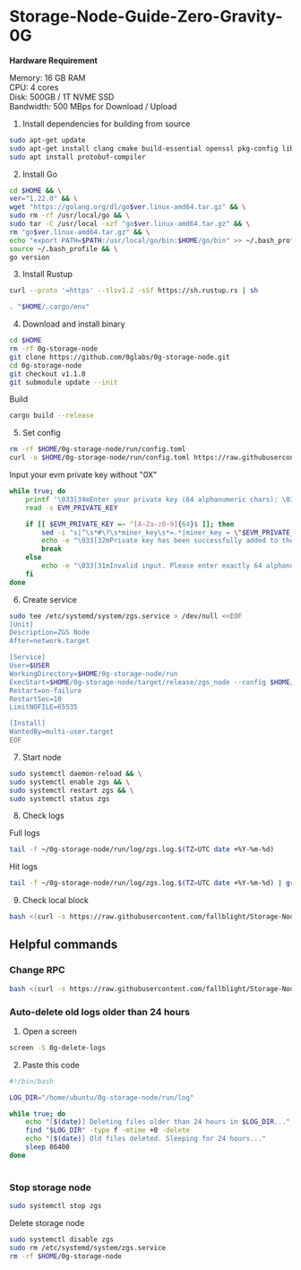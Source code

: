 # Storage-Node-Guide-Zero-Gravity-0G

**Hardware Requirement**

Memory: 16 GB RAM  
CPU: 4 cores  
Disk: 500GB / 1T NVME SSD  
Bandwidth: 500 MBps for Download / Upload  

1. Install dependencies for building from source  
```bash
sudo apt-get update 
sudo apt-get install clang cmake build-essential openssl pkg-config libssl-dev
sudo apt install protobuf-compiler
```

2. Install Go
```bash
cd $HOME && \
ver="1.22.0" && \
wget "https://golang.org/dl/go$ver.linux-amd64.tar.gz" && \
sudo rm -rf /usr/local/go && \
sudo tar -C /usr/local -xzf "go$ver.linux-amd64.tar.gz" && \
rm "go$ver.linux-amd64.tar.gz" && \
echo "export PATH=$PATH:/usr/local/go/bin:$HOME/go/bin" >> ~/.bash_profile && \
source ~/.bash_profile && \
go version
```

3. Install Rustup
```bash
curl --proto '=https' --tlsv1.2 -sSf https://sh.rustup.rs | sh
```
```bash
. "$HOME/.cargo/env"
```

4. Download and install binary
```bash
cd $HOME
rm -rf 0g-storage-node
git clone https://github.com/0glabs/0g-storage-node.git
cd 0g-storage-node
git checkout v1.1.0
git submodule update --init
```

Build
```bash
cargo build --release
```

5. Set config
```bash
rm -rf $HOME/0g-storage-node/run/config.toml
curl -o $HOME/0g-storage-node/run/config.toml https://raw.githubusercontent.com/fallblight/Storage-Node-Zero-Gravity-0G/main/config.toml
```
Input your evm private key without "0X"
```bash
while true; do
    printf '\033[34mEnter your private key (64 alphanumeric chars): \033[0m'
    read -s EVM_PRIVATE_KEY

    if [[ $EVM_PRIVATE_KEY =~ ^[A-Za-z0-9]{64}$ ]]; then
        sed -i "s|^\s*#\?\s*miner_key\s*=.*|miner_key = \"$EVM_PRIVATE_KEY\"|" "$HOME/0g-storage-node/run/config.toml" && \
        echo -e "\033[32mPrivate key has been successfully added to the config file.\033[0m"
        break
    else
        echo -e "\033[31mInvalid input. Please enter exactly 64 alphanumeric characters.\033[0m"
    fi
done
```

6. Create service
```bash
sudo tee /etc/systemd/system/zgs.service > /dev/null <<EOF
[Unit]
Description=ZGS Node
After=network.target

[Service]
User=$USER
WorkingDirectory=$HOME/0g-storage-node/run
ExecStart=$HOME/0g-storage-node/target/release/zgs_node --config $HOME/0g-storage-node/run/config.toml
Restart=on-failure
RestartSec=10
LimitNOFILE=65535

[Install]
WantedBy=multi-user.target
EOF
```

7. Start node
```bash
sudo systemctl daemon-reload && \
sudo systemctl enable zgs && \
sudo systemctl restart zgs && \
sudo systemctl status zgs
```

8. Check logs

Full logs
```bash
tail -f ~/0g-storage-node/run/log/zgs.log.$(TZ=UTC date +%Y-%m-%d)
```
Hit logs
```bash
tail -f ~/0g-storage-node/run/log/zgs.log.$(TZ=UTC date +%Y-%m-%d) | grep hit
```
9. Check local block
```bash
bash <(curl -s https://raw.githubusercontent.com/fallblight/Storage-Node-Guide-Zero-Gravity-0G/refs/heads/main/sync-status.sh)

```

## Helpful commands

### Change RPC
```bash
bash <(curl -s https://raw.githubusercontent.com/fallblight/Storage-Node-Guide-Zero-Gravity-0G/refs/heads/main/change-rpc.sh)
```

### Auto-delete old logs older than 24 hours
1. Open a screen
```bash
screen -S 0g-delete-logs
```
2. Paste this code
```bash
#!/bin/bash

LOG_DIR="/home/ubuntu/0g-storage-node/run/log"

while true; do
    echo "[$(date)] Deleting files older than 24 hours in $LOG_DIR..."
    find "$LOG_DIR" -type f -mtime +0 -delete
    echo "[$(date)] Old files deleted. Sleeping for 24 hours..."
    sleep 86400
done
```
#
### Stop storage node
```bash
sudo systemctl stop zgs
```

Delete storage node
```bash
sudo systemctl disable zgs
sudo rm /etc/systemd/system/zgs.service
rm -rf $HOME/0g-storage-node
```



































